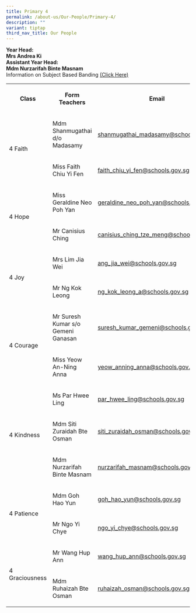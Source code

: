 ```yaml
---
title: Primary 4
permalink: /about-us/Our-People/Primary-4/
description: ""
variant: tiptap
third_nav_title: Our People
---
```

<p><strong>Year Head:</strong>
<br><strong>Mrs Andrea Ki</strong>
<br><strong>Assistant Year Head:</strong>
<br><strong>Mdm Nurzarifah Binte Masnam</strong>
<br>Information on Subject Based Banding&nbsp;<a href="/files/P4%20SBB%20Briefing%202022.pdf" rel="noopener noreferrer nofollow" target="_blank">(Click Here)</a>
</p>
<table style="minWidth: 75px">
<colgroup>
<col>
<col>
<col>
</colgroup>
<tbody>
<tr>
<th rowspan="1" colspan="1">
<p>Class</p>
</th>
<th rowspan="1" colspan="1">
<p>Form Teachers</p>
</th>
<th rowspan="1" colspan="1">
<p>Email</p>
</th>
</tr>
<tr>
<td rowspan="2" colspan="1">
<p>4 Faith</p>
</td>
<td rowspan="1" colspan="1">
<p>Mdm Shanmugathai d/o Madasamy</p>
</td>
<td rowspan="1" colspan="1">
<p><a href="mailto:shanmugathai_madasamy@schools.gov.sg" rel="noopener noreferrer nofollow" target="_blank"><u>shanmugathai_madasamy@schools.gov.sg</u></a>
</p>
</td>
</tr>
<tr>
<td rowspan="1" colspan="1">
<p>Miss Faith Chiu Yi Fen</p>
</td>
<td rowspan="1" colspan="1">
<p><a href="mailto:faith_chiu_yi_fen@schools.gov.sg" rel="noopener noreferrer nofollow" target="_blank">faith_chiu_yi_fen@schools.gov.sg</a>
</p>
</td>
</tr>
<tr>
<td rowspan="2" colspan="1">
<p>4 Hope</p>
</td>
<td rowspan="1" colspan="1">
<p>Miss Geraldine Neo Poh Yan</p>
</td>
<td rowspan="1" colspan="1">
<p><a href="mailto:geraldine_neo_poh_yan@schools.gov.sg" rel="noopener noreferrer nofollow" target="_blank">geraldine_neo_poh_yan@schools.gov.sg</a>
</p>
</td>
</tr>
<tr>
<td rowspan="1" colspan="1">
<p>Mr Canisius Ching</p>
</td>
<td rowspan="1" colspan="1">
<p><a href="mailto:canisius_ching_tze_meng@schools.gov.sg" rel="noopener noreferrer nofollow" target="_blank">canisius_ching_tze_meng@schools.gov.sg</a>
</p>
</td>
</tr>
<tr>
<td rowspan="2" colspan="1">
<p>4 Joy</p>
</td>
<td rowspan="1" colspan="1">
<p>Mrs Lim Jia Wei</p>
</td>
<td rowspan="1" colspan="1">
<p><a href="mailto:ang_jia_wei@schools.gov.sg" rel="noopener noreferrer nofollow" target="_blank">ang_jia_wei@schools.gov.sg</a>
</p>
</td>
</tr>
<tr>
<td rowspan="1" colspan="1">
<p>Mr Ng Kok Leong</p>
</td>
<td rowspan="1" colspan="1">
<p><a href="mailto:ng_kok_leong_a@schools.gov.sg" rel="noopener noreferrer nofollow" target="_blank">ng_kok_leong_a@schools.gov.sg</a>
</p>
</td>
</tr>
<tr>
<td rowspan="2" colspan="1">
<p>4 Courage</p>
</td>
<td rowspan="1" colspan="1">
<p>Mr Suresh Kumar s/o Gemeni Ganasan</p>
</td>
<td rowspan="1" colspan="1">
<p><a href="mailto:suresh_kumar_gemeni@schools.gov.sg" rel="noopener noreferrer nofollow" target="_blank">suresh_kumar_gemeni@schools.gov.sg</a>
</p>
</td>
</tr>
<tr>
<td rowspan="1" colspan="1">
<p>Miss Yeow An-Ning Anna</p>
</td>
<td rowspan="1" colspan="1">
<p><a href="mailto:yeow_anning_anna@schools.gov.sg" rel="noopener noreferrer nofollow" target="_blank">yeow_anning_anna@schools.gov.sg</a>
</p>
</td>
</tr>
<tr>
<td rowspan="3" colspan="1">
<p>4 Kindness</p>
</td>
<td rowspan="1" colspan="1">
<p>Ms Par Hwee Ling</p>
</td>
<td rowspan="1" colspan="1">
<p><a href="mailto:par_hwee_ling@schools.gov.sg" rel="noopener noreferrer nofollow" target="_blank">par_hwee_ling@schools.gov.sg</a>
</p>
</td>
</tr>
<tr>
<td rowspan="1" colspan="1">
<p>Mdm Siti Zuraidah Bte Osman
<br>
</p>
</td>
<td rowspan="1" colspan="1">
<p><a href="mailto:siti_zuraidah_osman@schools.gov.sg" rel="noopener noreferrer nofollow" target="_blank">siti_zuraidah_osman@schools.gov.sg</a>
</p>
</td>
</tr>
<tr>
<td rowspan="1" colspan="1">
<p>Mdm Nurzarifah Binte Masnam</p>
</td>
<td rowspan="1" colspan="1">
<p><a href="mailto:nurzarifah_masnam@schools.gov.sg" rel="noopener noreferrer nofollow" target="_blank">nurzarifah_masnam@schools.gov.sg</a>
</p>
</td>
</tr>
<tr>
<td rowspan="2" colspan="1">
<p>4 Patience</p>
</td>
<td rowspan="1" colspan="1">
<p>Mdm Goh Hao Yun</p>
</td>
<td rowspan="1" colspan="1">
<p><a href="mailto:goh_hao_yun@schools.gov.sg" rel="noopener noreferrer nofollow" target="_blank">goh_hao_yun@schools.gov.sg</a>
</p>
</td>
</tr>
<tr>
<td rowspan="1" colspan="1">
<p>Mr Ngo Yi Chye</p>
</td>
<td rowspan="1" colspan="1">
<p><a href="mailto:ngo_yi_chye@schools.gov.sg" rel="noopener noreferrer nofollow" target="_blank">ngo_yi_chye@schools.gov.sg</a>
</p>
</td>
</tr>
<tr>
<td rowspan="2" colspan="1">
<p>4 Graciousness</p>
</td>
<td rowspan="1" colspan="1">
<p>Mr Wang Hup Ann</p>
</td>
<td rowspan="1" colspan="1">
<p><a href="mailto:wang_hup_ann@schools.gov.sg" rel="noopener noreferrer nofollow" target="_blank">wang_hup_ann@schools.gov.sg</a>
</p>
</td>
</tr>
<tr>
<td rowspan="1" colspan="1">
<p>Mdm Ruhaizah Bte Osman</p>
</td>
<td rowspan="1" colspan="1">
<p><a href="mailto:ruhaizah_osman@schools.gov.sg" rel="noopener noreferrer nofollow" target="_blank">ruhaizah_osman@schools.gov.sg</a>
</p>
</td>
</tr>
</tbody>
</table>
<p></p>